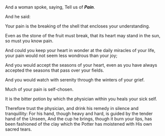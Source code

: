 And a woman spoke, saying, Tell us of **_Pain_**.

And he said:

Your pain is the breaking of the shell that encloses your understanding.

Even as the stone of the fruit must break, that its heart may stand in the sun, so must you know pain.

And could you keep your heart in wonder at the daily miracles of your life, your pain would not seem less wondrous than your joy;

And you would accept the seasons of your heart, even as you have always accepted the seasons that pass over your fields.

And you would watch with serenity through the winters of your grief.

Much of your pain is self-chosen.

It is the bitter potion by which the physician within you heals your sick self.

Therefore trust the physician, and drink his remedy in silence and tranquillity: For his hand, though heavy and hard, is guided by the tender hand of the Unseen, And the cup he brings, though it burn your lips, has been fashioned of the clay which the Potter has moistened with His own sacred tears.